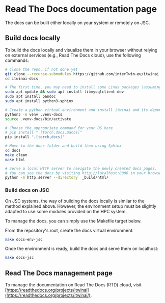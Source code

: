 # Read The Docs documentation page

The docs can be built either locally on your system or remotely on JSC.

## Build docs locally

To build the docs locally and visualize them in your browser without relying on external
services (e.g., Read The Docs cloud), use the following commands:

```bash
# Clone the repo, if not done yet
git clone --recurse-submodules https://github.com/interTwin-eu/itwinai.git itwinai-docs
cd itwinai-docs

# The first time, you may need to install some Linux packages (assuming Ubuntu system here)
sudo apt update && sudo apt install libmysqlclient-dev
sudo apt install pandoc
sudo apt install python3-sphinx

# Create a python virtual environment and install itwinai and its dependencies
python3 -m venv .venv-docs
source .venv-docs/bin/activate

# Choose the appropriate command for your OS here
# pip install ".[torch,docs,macos]" 
pip install ".[torch,docs]"

# Move to the docs folder and build them using Sphinx
cd docs
make clean
make html

# Serve a local HTTP server to navigate the newly created docs pages.
# You can see the docs by visiting http://localhost:8000 in your browser.
python -m http.server --directory  _build/html/
```

### Build docs on JSC

On JSC systems, the way of building the docs locally is similar to the method
explained above. However, the environment setup must be slightly adapted to use
some modules provided on the HPC system.

To manage the docs, you can simply use the Makefile target
below.

From the repository's root, create the docs virtual environment:

```bash
make docs-env-jsc
```

Once the environment is ready, build the docs and serve them on localhost:

```bash
make docs-jsc
```

## Read The Docs management page

To manage the documentation on Read The Docs (RTD) cloud, visit
[https://readthedocs.org/projects/itwinai](https://readthedocs.org/projects/itwinai/).
